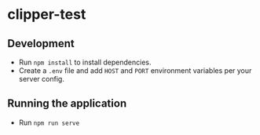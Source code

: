 # clipper-test

## Development

- Run `npm install` to install dependencies.
- Create a `.env` file and add `HOST` and `PORT` environment variables per your server config.

## Running the application

- Run `npm run serve`
